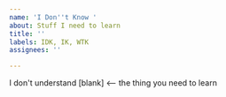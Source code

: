 ```yaml
---
name: 'I Don''t Know '
about: Stuff I need to learn
title: ''
labels: IDK, IK, WTK
assignees: ''

---
```


I don't understand [blank] <-- the thing you need to learn
